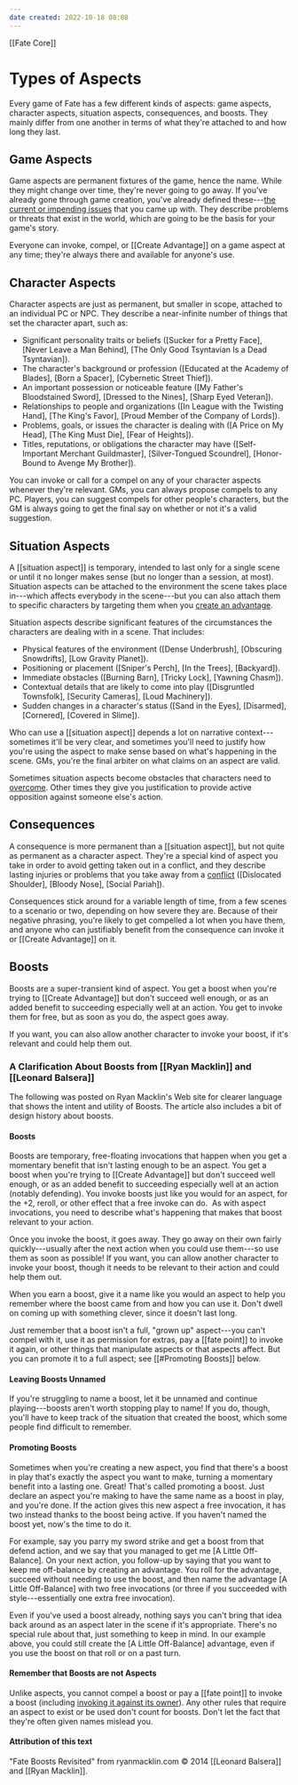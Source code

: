 ```yaml
---
date created: 2022-10-18 08:08
---
```


[[Fate Core]]

# Types of Aspects

Every game of Fate has a few different kinds of aspects: game aspects, character aspects, situation aspects, consequences, and boosts. They mainly differ from one another in terms of what they're attached to and how long they last.

## Game Aspects

Game aspects are permanent fixtures of the game, hence the name. While they might change over time, they're never going to go away. If you've already gone through game creation, you've already defined these---[the current or impending issues](../setting%e2%80%99s-big-issues/index.html) that you came up with. They describe problems or threats that exist in the world, which are going to be the basis for your game's story.

Everyone can invoke, compel, or [[Create Advantage]] on a game aspect at any time; they're always there and available for anyone's use.

## Character Aspects

Character aspects are just as permanent, but smaller in scope, attached to an individual PC or NPC. They describe a near-infinite number of things that set the character apart, such as:

- Significant personality traits or beliefs ([Sucker for a Pretty Face], [Never Leave a Man Behind], [The Only Good Tsyntavian Is a Dead Tsyntavian]).
- The character's background or profession ([Educated at the Academy of Blades], [Born a Spacer], [Cybernetic Street Thief]).
- An important possession or noticeable feature ([My Father's Bloodstained Sword], [Dressed to the Nines], [Sharp Eyed Veteran]).
- Relationships to people and organizations ([In League with the Twisting Hand], [The King's Favor], [Proud Member of the Company of Lords]).
- Problems, goals, or issues the character is dealing with ([A Price on My Head], [The King Must Die], [Fear of Heights]).
- Titles, reputations, or obligations the character may have ([Self-Important Merchant Guildmaster], [Silver-Tongued Scoundrel], [Honor-Bound to Avenge My Brother]).

You can invoke or call for a compel on any of your character aspects whenever they're relevant. GMs, you can always propose compels to any PC. Players, you can suggest compels for other people's characters, but the GM is always going to get the final say on whether or not it's a valid suggestion.

## Situation Aspects

A [[situation aspect]] is temporary, intended to last only for a single scene or until it no longer makes sense (but no longer than a session, at most). Situation aspects can be attached to the environment the scene takes place in---which affects everybody in the scene---but you can also attach them to specific characters by targeting them when you [create an advantage](../four-actions/index.html "Create An Advantage").

Situation aspects describe significant features of the circumstances the characters are dealing with in a scene. That includes:

- Physical features of the environment ([Dense Underbrush], [Obscuring Snowdrifts], [Low Gravity Planet]).
- Positioning or placement ([Sniper's Perch], [In the Trees], [Backyard]).
- Immediate obstacles ([Burning Barn], [Tricky Lock], [Yawning Chasm]).
- Contextual details that are likely to come into play ([Disgruntled Townsfolk], [Security Cameras], [Loud Machinery]).
- Sudden changes in a character's status ([Sand in the Eyes], [Disarmed], [Cornered], [Covered in Slime]).

Who can use a [[situation aspect]] depends a lot on narrative context---sometimes it'll be very clear, and sometimes you'll need to justify how you're using the aspect to make sense based on what's happening in the scene. GMs, you're the final arbiter on what claims on an aspect are valid.

Sometimes situation aspects become obstacles that characters need to [overcome](../four-actions/index.html "Overcome"). Other times they give you justification to provide active opposition against someone else's action.

## Consequences

A consequence is more permanent than a [[situation aspect]], but not quite as permanent as a character aspect. They're a special kind of aspect you take in order to avoid getting taken out in a conflict, and they describe lasting injuries or problems that you take away from a [conflict](../conflicts/index.html "Conflict") ([Dislocated Shoulder], [Bloody Nose], [Social Pariah]).

Consequences stick around for a variable length of time, from a few scenes to a scenario or two, depending on how severe they are. Because of their negative phrasing, you're likely to get compelled a lot when you have them, and anyone who can justifiably benefit from the
consequence can invoke it or [[Create Advantage]] on it.

## Boosts

Boosts are a super-transient kind of aspect. You get a boost when you're trying to [[Create Advantage]] but don't succeed well enough, or as an added benefit to succeeding especially well at an action. You get to invoke them for free, but as soon as you do, the aspect goes away.

If you want, you can also allow another character to invoke your boost, if it's relevant and could help them out.

### A Clarification About Boosts from [[Ryan Macklin]] and [[Leonard Balsera]]

The following was posted on Ryan Macklin's Web site for clearer language that shows the intent and utility of Boosts. The article also includes a bit of design history about boosts.

#### Boosts

Boosts are temporary, free-floating invocations that happen when you get a momentary benefit that isn't lasting enough to be an aspect. You get a boost when you're trying to [[Create Advantage]] but don't succeed well enough, or as an added benefit to succeeding especially well at an action (notably defending). You invoke boosts just like you would for an aspect, for the +2, reroll, or other effect that a free invoke can
do.  As with aspect invocations, you need to describe what's happening that makes that boost relevant to your action.

Once you invoke the boost, it goes away. They go away on their own fairly quickly---usually after the next action when you could use them---so use them as soon as possible! If you want, you can allow another character to invoke your boost, though it needs to be relevant to their action and could help them out.

When you earn a boost, give it a name like you would an aspect to help you remember where the boost came from and how you can use it. Don't dwell on coming up with something clever, since it doesn't last long.

Just remember that a boost isn't a full, "grown up" aspect---you can't compel with it, use it as permission for extras, pay a [[fate point]] to invoke it again, or other things that manipulate aspects or that aspects affect. But you can promote it to a full aspect; see [[#Promoting Boosts]] below.

#### Leaving Boosts Unnamed

If you're struggling to name a boost, let it be unnamed and continue playing---boosts aren't worth stopping play to name! If you do, though, you'll have to keep track of the situation that created the boost, which some people find difficult to remember.

#### Promoting Boosts

Sometimes when you're creating a new aspect, you find that there's a boost in play that's exactly the aspect you want to make, turning a momentary benefit into a lasting one. Great! That's called promoting a boost. Just declare an aspect you're making to have the same name as a boost in play, and you're done. If the action gives this new aspect a free invocation, it has two instead thanks to the boost being active. If you haven't named the boost yet, now's the time to do it.

For example, say you parry my sword strike and get a boost from that defend action, and we say that you managed to get me [A Little Off-Balance]. On your next action, you follow-up by saying that you want to keep me off-balance by creating an advantage. You roll for the advantage, succeed without needing to use the boost, and then name the advantage [A Little Off-Balance] with two free invocations (or three if you succeeded with style---essentially one extra free invocation).

Even if you've used a boost already, nothing says you can't bring that idea back around as an aspect later in the scene if it's appropriate. There's no special rule about that, just something to keep in mind. In our example above, you could still create the [A Little Off-Balance] advantage, even if you use the boost on that roll or on a past turn.

#### Remember that Boosts are not Aspects

Unlike aspects, you cannot compel a boost or pay a [[fate point]] to invoke a boost (including [invoking it against its owner](../fate-point-economy/index.html#earning-fate-points)). Any other rules that require an aspect to exist or be used don't count for boosts. Don't let the fact that they're often given names mislead you.

#### Attribution of this text

"Fate Boosts Revisited" from ryanmacklin.com © 2014 [[Leonard Balsera]] and [[Ryan Macklin]].
